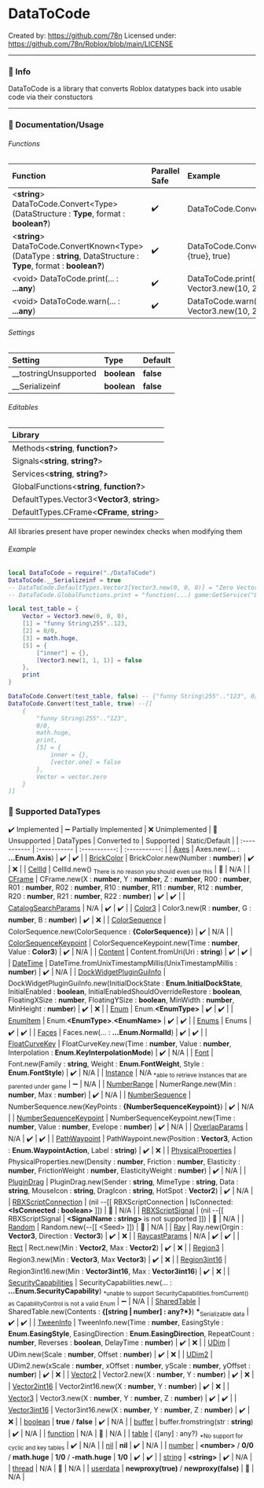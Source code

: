 # DataToCode
Created by: https://github.com/78n
Licensed under: https://github.com/78n/Roblox/blob/main/LICENSE
___
### 📄 Info
DataToCode is a library that converts Roblox datatypes back into usable code via their constuctors
___
### 🔨 Documentation/Usage

###### Functions
| Function | Parallel Safe | Example |
| :----------- | :----------- | :----------- |
| \<**string**\> DataToCode.Convert\<Type\>(DataStructure : **Type**, format : **boolean?**) | ✔️ | DataToCode.Convert({true}, true) |
| \<**string**\> DataToCode.ConvertKnown\<Type\>(DataType : **string**, DataStructure : **Type**, format : **boolean?**) | ✔️ | DataToCode.ConvertKnown("table", {true}, true)
| \<void\> DataToCode.print(... : **...any**) | ✔️ | DataToCode.print("example", 1, Vector3.new(10, 23, 9)) |
| \<void\> DataToCode.warn(... : **...any**) | ✔️ | DataToCode.warn("example", 1, Vector3.new(10, 23, 9)) |

###### Settings
| Setting | Type | Default |
| :----------- | :----------- | :----------- |
| __tostringUnsupported | **boolean** | **false** |
| __Serializeinf | **boolean** | **false** |

###### Editables
| Library |
| :----------- |
| Methods<**string**, **function?**> |
| Signals<**string**, **string?**> |
| Services<**string**, **string?**> |
| GlobalFunctions<**string**, **function?**> |
| DefaultTypes.Vector3<**Vector3**, **string**> |
| DefaultTypes.CFrame<**CFrame**, **string**> |

All libraries present have proper newindex checks when modifying them

###### Example
```lua
local DataToCode = require("./DataToCode")
DataToCode.__Serializeinf = true
-- DataToCode.DefaultTypes.Vector3[Vector3.new(0, 0, 0)] = "Zero Vector"
-- DataToCode.GlobalFunctions.print = "function(...) game:GetService("LogService"):Print(...) end)"

local test_table = {
    Vector = Vector3.new(0, 0, 0),
    [1] = "funny String\255"..123,
    [2] = 0/0,
    [3] = math.huge,
    [5] = {
        ["inner"] = {},
        [Vector3.new(1, 1, 1)] = false
    },
    print
}

DataToCode.Convert(test_table, false) -- {"funny String\255".."123", 0/0, math.huge, print, [5] = {inner = {}, [vector.one] = false}, Vector = vector.zero}
DataToCode.Convert(test_table, true) --[[
    {
        "funny String\255".."123",
        0/0,
        math.huge,
        print,
        [5] = {
            inner = {},
            [vector.one] = false
        },
        Vector = vector.zero
    }
]]
```


### 🚧 Supported DataTypes
✔️ Implemented | ➖ Partially Implemented | ❌ Unimplemented | 🚫 Unsupported
| DataTypes | Converted to | Supported | Static/Default |
| :----------- | :----------- | :-----------: | :-----------: |
| [Axes](https://create.roblox.com/docs/reference/engine/datatypes/Axes) | Axes.new(... : **...Enum.Axis**) | ✔️ | ✔️ |
| [BrickColor](https://create.roblox.com/docs/reference/engine/datatypes/BrickColor) | BrickColor.new(Number : **number**) | ✔️ | ❌ |
| [CellId](https://devforum.roblox.com/t/nuke-the-cellid-datatype-low-priority-trivia/360115) | CellId.new() <sub>There is no reason you should even use this</sub> | 🚫 | N/A |
| [CFrame](https://create.roblox.com/docs/reference/engine/datatypes/CFrame) | CFrame.new(X : **number**, Y : **number**, Z : **number**, R00 : **number**, R01 : **number**, R02 : **number**, R10 : **number**, R11 : **number**, R12 : **number**, R20 : **number**, R21 : **number**, R22 : **number**) | ✔️ | ✔️ |
| [CatalogSearchParams](https://create.roblox.com/docs/reference/engine/datatypes/CatalogSearchParams) | N/A | ✔️ | ✔️ |
| [Color3](https://create.roblox.com/docs/reference/engine/datatypes/Color3) | Color3.new(R : **number**, G : **number**, B : **number**) | ✔️ | ❌ |
| [ColorSequence](https://create.roblox.com/docs/reference/engine/datatypes/ColorSequence) | ColorSequence.new(ColorSequence : **{ColorSequence}**) | ✔️ | N/A |
| [ColorSequenceKeypoint](https://create.roblox.com/docs/reference/engine/datatypes/ColorSequenceKeypoint) | ColorSequenceKeypoint.new(Time : **number**, Value : **Color3**) | ✔️ | N/A |
| [Content](https://create.roblox.com/docs/reference/engine/datatypes/Content) | Content.fromUri(Uri : **string**) | ✔️ | ✔️ |
| [DateTime](https://create.roblox.com/docs/reference/engine/datatypes/DateTime) | DateTime.fromUnixTimestampMillis(UnixTimestampMillis : **number**) | ✔️ | N/A |
| [DockWidgetPluginGuiInfo](https://create.roblox.com/docs/reference/engine/datatypes/DockWidgetPluginGuiInfo) | DockWidgetPluginGuiInfo.new(InitialDockState : **Enum.InitialDockState**, InitialEnabled : **boolean**, InitialEnabledShouldOverrideRestore : **boolean**, FloatingXSize : **number**, FloatingYSize : **boolean**, MinWidth : **number**, MinHeight : **number**) | ✔️ | ❌ |
| [Enum](https://create.roblox.com/docs/reference/engine/datatypes/Enum) | Enum.**\<EnumType\>** | ✔️ | ✔️ |
| [EnumItem](https://create.roblox.com/docs/reference/engine/datatypes/EnumItem) | Enum.**\<EnumType\>**.**\<EnumName\>** | ✔️ | ✔️ |
| [Enums](https://create.roblox.com/docs/reference/engine/datatypes/Enums) | Enums | ✔️ | ✔️ |
| [Faces](https://create.roblox.com/docs/reference/engine/datatypes/Faces) | Faces.new(... : **...Enum.NormalId**) | ✔️ | ✔️ |
| [FloatCurveKey](https://create.roblox.com/docs/reference/engine/datatypes/FloatCurveKey) | FloatCurveKey.new(Time : **number**, Value : **number**, Interpolation : **Enum.KeyInterpolationMode**) | ✔️ | N/A |
| [Font](https://create.roblox.com/docs/reference/engine/datatypes/Font) | Font.new(Family : **string**, Weight : **Enum.FontWeight**, Style : **Enum.FontStyle**) | ✔️ | N/A |
| [Instance](https://create.roblox.com/docs/reference/engine/datatypes/Instance) | N/A <sub>*able to retrieve Instances that are parented under game</sub> | ➖ | N/A |
| [NumberRange](https://create.roblox.com/docs/reference/engine/datatypes/NumberRange) | NumerRange.new(Min : **number**, Max : **number**) | ✔️ | N/A |
| [NumberSequence](https://create.roblox.com/docs/reference/engine/datatypes/NumberSequence) | NumberSequence.new(KeyPoints : **{NumberSequenceKeypoint}**) | ✔️ | N/A |
| [NumberSequenceKeypoint](https://create.roblox.com/docs/reference/engine/datatypes/NumberSequenceKeypoint) | NumberSequenceKeypoint.new(Time : **number**, Value : **number**, Evelope : **number**) | ✔️ | N/A |
| [OverlapParams](https://create.roblox.com/docs/reference/engine/datatypes/OverlapParams) | N/A | ✔️ | ✔️ |
| [PathWaypoint](https://create.roblox.com/docs/reference/engine/datatypes/PathWaypoint) | PathWaypoint.new(Position : **Vector3**, Action : **Enum.WaypointAction**, Label : **string**) | ✔️ | ❌ |
| [PhysicalProperties](https://create.roblox.com/docs/reference/engine/datatypes/PhysicalProperties) | PhysicalProperties.new(Density : **number**, Friction : **number**, Elasticity : **number**, FrictionWeight : **number**, ElasticityWeight : **number**) | ✔️ | N/A |
| [PluginDrag](https://create.roblox.com/docs/reference/engine/classes/Plugin#StartDrag) | PluginDrag.new(Sender : **string**, MimeType : **string**, Data : **string**, MouseIcon : **string**, DragIcon : **string**, HotSpot : **Vector2**) | ✔️ | N/A |
| [RBXScriptConnection](https://create.roblox.com/docs/reference/engine/datatypes/RBXScriptConnection) | (nil --\[\[ RBXScriptConnection \| IsConnected: **\<IsConnected : boolean\>** ]]) | 🚫 | N/A |
| [RBXScriptSignal](https://create.roblox.com/docs/reference/engine/datatypes/RBXScriptSignal) | (nil --\[\[ RBXScriptSignal \| **\<SignalName : string>** is not supported ]]) | 🚫 | N/A |
| [Random](https://create.roblox.com/docs/reference/engine/datatypes/Random) | Random.new(--\[\[ \<Seed\> ]]) | 🚫 | N/A |
| [Ray](https://create.roblox.com/docs/reference/engine/datatypes/Ray) | Ray.new(Orgin : **Vector3**, Direction : **Vector3**) | ✔️ | ❌ |
| [RaycastParams](https://create.roblox.com/docs/reference/engine/datatypes/RaycastParams) | N/A | ✔️ | ✔️ |
| [Rect](https://create.roblox.com/docs/reference/engine/datatypes/Rect) | Rect.new(Min : **Vector2**, Max : **Vector2**) | ✔️ | ❌ |
| [Region3](https://create.roblox.com/docs/reference/engine/datatypes/Region3) | Region3.new(Min : **Vector3**, Max **Vector3**) | ✔️ | ❌ |
| [Region3int16](https://create.roblox.com/docs/reference/engine/datatypes/Region3int16) | Region3int16.new(Min : **Vector3int16**, Max : **Vector3int16**) | ✔️ | ❌ |
| [SecurityCapabilities](https://create.roblox.com/docs/reference/engine/classes/Instance#Capabilities) | SecurityCapabilities.new(... : **...Enum.SecurityCapability**) <sub>*unable to support SecurityCapabilities.fromCurrent() as CapabilityControl is not a valid Enum</sub> | ➖ | N/A |
| [SharedTable](https://create.roblox.com/docs/reference/engine/datatypes/SharedTable) | SharedTable.new(Contents : **{[string \| number] : any?\*}**) **\***<sub>Serializable data</sub> | ✔️ | ✔️ |
| [TweenInfo](https://create.roblox.com/docs/reference/engine/datatypes/TweenInfo) | TweenInfo.new(Time : **number**, EasingStyle : **Enum.EasingStyle**, EasingDirection : **Enum.EasingDirection**, RepeatCount : **number**, Reverses : **boolean**, DelayTime : **number**) | ✔️ | ❌ |
| [UDim](https://create.roblox.com/docs/reference/engine/datatypes/UDim) | UDim.new(Scale : **number**, Offset : **number**) | ✔️ | ❌ |
| [UDim2](https://create.roblox.com/docs/reference/engine/datatypes/UDim2) | UDim2.new(xScale : **number**, xOffset : **number**, yScale : **number**, yOffset : **number**) | ✔️ | ❌ |
| [Vector2](https://create.roblox.com/docs/reference/engine/datatypes/Vector2) | Vector2.new(X : **number**, Y : **number**) | ✔️ | ❌ |
| [Vector2int16](https://create.roblox.com/docs/reference/engine/datatypes/Vector2int16) | Vector2int16.new(X : **number**, Y : **number**) | ✔️ | ❌ |
| [Vector3](https://create.roblox.com/docs/reference/engine/datatypes/Vector3) | Vector3.new(X : **number**, Y : **number**, Z : **number**) | ✔️ | ✔️ |
| [Vector3int16](https://create.roblox.com/docs/reference/engine/datatypes/Vector3int16) | Vector3int16.new(X : **number**, Y : **number**, Z : **number**) | ✔️ | ❌ |
| [boolean](https://create.roblox.com/docs/luau/booleans) | **true** / **false** | ✔️ | N/A |
| [buffer](https://create.roblox.com/docs/reference/engine/libraries/buffer) | buffer.fromstring(str : **string**) | ✔️ | N/A |
| [function](https://create.roblox.com/docs/luau/functions) | N/A | 🚫 | N/A |
| [table](https://create.roblox.com/docs/luau/table) | {[any] : any?} <sub>*No support for cyclic and key tables</sub> | ✔️ | N/A |
| [nil](https://create.roblox.com/docs/luau/nil) | **nil** | ✔️ | N/A |
| [number](https://create.roblox.com/docs/luau/numbers) | **\<number\>** / **0/0** / **math.huge** \| **1/0** / **-math.huge** \| **1/0** | ✔️ | ✔️ |
| [string](https://create.roblox.com/docs/luau/strings) | **\<string\>** | ✔️ | N/A |
| [thread](https://create.roblox.com/docs/reference/engine/libraries/coroutine) | N/A | 🚫 | N/A |
| [userdata](https://create.roblox.com/docs/luau/userdata) | **newproxy(true)** / **newproxy(false)** | 🚫 | N/A |
